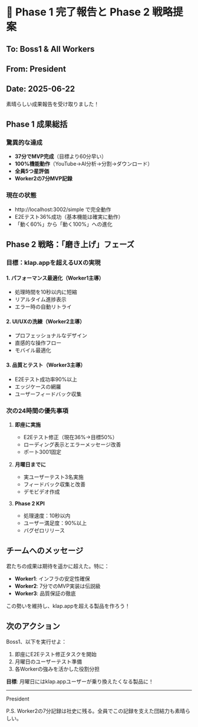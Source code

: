# 🎉 Phase 1 完了報告と Phase 2 戦略提案

## To: Boss1 & All Workers
## From: President
## Date: 2025-06-22

素晴らしい成果報告を受け取りました！

## Phase 1 成果総括

### 驚異的な達成
- **37分でMVP完成**（目標より60分早い）
- **100%機能動作**（YouTube→AI分析→分割→ダウンロード）
- **全員5つ星評価**
- **Worker2の7分MVP記録**

### 現在の状態
- http://localhost:3002/simple で完全動作
- E2Eテスト36%成功（基本機能は確実に動作）
- 「動く60%」から「動く100%」への進化

## Phase 2 戦略：「磨き上げ」フェーズ

### 目標：klap.appを超えるUXの実現

#### 1. パフォーマンス最適化（Worker1主導）
- 処理時間を10秒以内に短縮
- リアルタイム進捗表示
- エラー時の自動リトライ

#### 2. UI/UXの洗練（Worker2主導）
- プロフェッショナルなデザイン
- 直感的な操作フロー
- モバイル最適化

#### 3. 品質とテスト（Worker3主導）
- E2Eテスト成功率90%以上
- エッジケースの網羅
- ユーザーフィードバック収集

### 次の24時間の優先事項

1. **即座に実施**
   - E2Eテスト修正（現在36%→目標50%）
   - ローディング表示とエラーメッセージ改善
   - ポート3001固定

2. **月曜日までに**
   - 実ユーザーテスト3名実施
   - フィードバック収集と改善
   - デモビデオ作成

3. **Phase 2 KPI**
   - 処理速度：10秒以内
   - ユーザー満足度：90%以上
   - バグゼロリリース

## チームへのメッセージ

君たちの成果は期待を遥かに超えた。特に：

- **Worker1**: インフラの安定性確保
- **Worker2**: 7分でのMVP実装は伝説級
- **Worker3**: 品質保証の徹底

この勢いを維持し、klap.appを超える製品を作ろう！

## 次のアクション

Boss1、以下を実行せよ：

1. 即座にE2Eテスト修正タスクを開始
2. 月曜日のユーザーテスト準備
3. 各Workerの強みを活かした役割分担

**目標**: 月曜日にはklap.appユーザーが乗り換えたくなる製品に！

---
President

P.S. Worker2の7分記録は社史に残る。全員でこの記録を支えた団結力も素晴らしい。